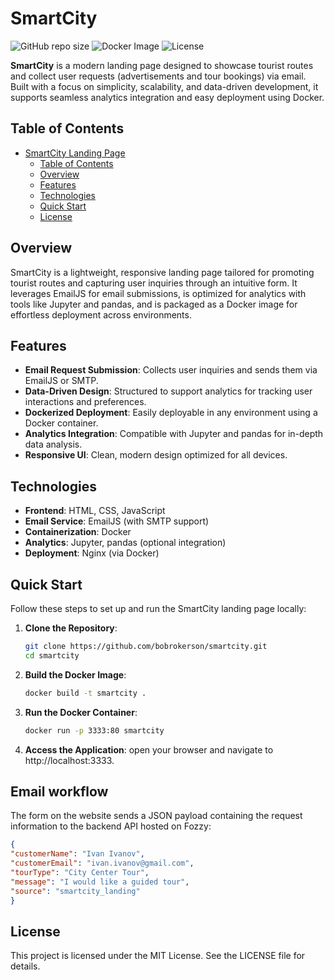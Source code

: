 # SmartCity

![GitHub repo size](https://img.shields.io/github/repo-size/bobrokerson/smartcity)
![Docker Image](https://img.shields.io/badge/Docker-Enabled-blue)
![License](https://img.shields.io/badge/License-MIT-green)

**SmartCity** is a modern landing page designed to showcase tourist routes and collect user requests (advertisements and tour bookings) via email. Built with a focus on simplicity, scalability, and data-driven development, it supports seamless analytics integration and easy deployment using Docker.

## Table of Contents

- [SmartCity Landing Page](#smartcity-landing-page)
  - [Table of Contents](#table-of-contents)
  - [Overview](#overview)
  - [Features](#features)
  - [Technologies](#technologies)
  - [Quick Start](#quick-start)
  - [License](#license)

## Overview

SmartCity is a lightweight, responsive landing page tailored for promoting tourist routes and capturing user inquiries through an intuitive form. It leverages EmailJS for email submissions, is optimized for analytics with tools like Jupyter and pandas, and is packaged as a Docker image for effortless deployment across environments.

## Features

- **Email Request Submission**: Collects user inquiries and sends them via EmailJS or SMTP.
- **Data-Driven Design**: Structured to support analytics for tracking user interactions and preferences.
- **Dockerized Deployment**: Easily deployable in any environment using a Docker container.
- **Analytics Integration**: Compatible with Jupyter and pandas for in-depth data analysis.
- **Responsive UI**: Clean, modern design optimized for all devices.

## Technologies

- **Frontend**: HTML, CSS, JavaScript
- **Email Service**: EmailJS (with SMTP support)
- **Containerization**: Docker
- **Analytics**: Jupyter, pandas (optional integration)
- **Deployment**: Nginx (via Docker)

## Quick Start

Follow these steps to set up and run the SmartCity landing page locally:

1. **Clone the Repository**:
   ```bash
   git clone https://github.com/bobrokerson/smartcity.git
   cd smartcity

2. **Build the Docker Image**:
   ```bash
   docker build -t smartcity .

4. **Run the Docker Container**:
   ```bash
   docker run -p 3333:80 smartcity

5. **Access the Application**: 
   open your browser and navigate to http://localhost:3333.


## Email workflow
The form on the website sends a JSON payload containing the request information to the backend API hosted on Fozzy:
   ```json
   {
   "customerName": "Ivan Ivanov",
   "customerEmail": "ivan.ivanov@gmail.com",
   "tourType": "City Center Tour",
   "message": "I would like a guided tour",
   "source": "smartcity_landing"
   }
   ```


## License
This project is licensed under the MIT License. See the LICENSE file for details.
